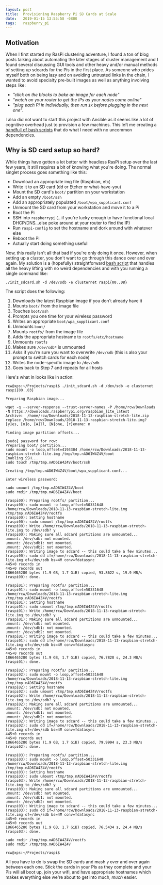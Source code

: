 ```yaml
---
layout: post
title:  Provisioning Raspberry Pi SD Cards at Scale
date:   2019-01-15 13:55:58 -0800
tags:   raspberry_pi
---
```

## Motivation

When I first started my RasPi clustering adventure, I found a ton of blog posts talking about automating the later stages of cluster management and I found several discussing GUI tools and other heavy and/or manual methods of setting up sdcards for the Pis in the first place.  As someone who prides myself both on being lazy and on avoiding untrusted links in the chain, I wanted to avoid specialty pre-built images as well as anything involving steps like:
* *"click on the blocks to bake an image for each node"*
* *"watch on your router to get the IPs as your nodes come online"*
* *"plug each Pi in individually, then run `$x` before plugging in the next one"*.

I also did not want to start this project with Ansible as it seems like a lot of cognitive overhead just to provision a few machines.  This left me creating a [handfull of bash scripts](https://github.com/cilynx/raspi) that do what I need with no uncommon dependencies.

## Why is SD card setup so hard?

While things have gotten a lot better with headless RasPi setup over the last few years, it still requires a bit of knowing what you're doing.  The normal singlet process goes something like this:
* Download an appropriate img file (Raspbian, etc)
* Write it to an SD card (dd or Etcher or what-have-you)
* Mount the SD card's `boot/` partition on your workstation
* Add an empty `/boot/ssh`
* Add an appropriately populated `/boot/wpa_supplicant.conf`
* Unmount the SD card from your workstation and move it to a Pi
* Boot the Pi
* SSH into `raspberrypi` (...if you're lucky enough to have functional local DHCP/DNS...else poke around at your router to find the IP)
* Run `raspi-config` to set the hostname and dork around with whatever else
* Reboot the Pi
* Actually start doing something useful

Now, this really isn't all that bad if you're only doing it once.  However, when setting up a cluster, you don't want to go through this dance over and over again.  My solution is a (hopefully) straightforward [bash script](https://github.com/cilynx/raspi/blob/master/init_sdcard.sh) that handles all the heavy lifting with no weird dependencies and with you running a single command like:
```
./init_sdcard.sh -d /dev/sdb -e clusternet raspi{00..08}
```
The script does the following:
1. Downloads the latest Raspbian image if you don't already have it
2. Mounts `boot/` from the image file
3. Touches `boot/ssh`
4. Prompts you one time for your wireless password
5. Writes an appropriate `boot/wpa_supplicant.conf`
6. Unmounts `boot/`
7. Mounts `rootfs/` from the image file
8. Adds the appropriate hostname to `rootfs/etc/hostname`
9. Unmounts `rootfs`
10. Makes sure `/dev/sdb*` is unmounted
11. Asks if you're sure you want to overwrite `/dev/sdb` (this is also your prompt to switch cards for each node)
12. Writes the node-specific image to `/dev/sdb`
13. Goes back to Step 7 and repeats for all hosts

Here's what in looks like in action:
```
rcw@xps:~/Projects/raspi$ ./init_sdcard.sh -d /dev/sdb -e clusternet raspi{00..03}

Preparing Raspbian image...

wget -q --server-response --trust-server-names -P /home/rcw/Downloads -N https://downloads.raspberrypi.org/raspbian_lite_latest
Archive:  /home/rcw/Downloads/2018-11-13-raspbian-stretch-lite.zip
replace /home/rcw/Downloads/2018-11-13-raspbian-stretch-lite.img? [y]es, [n]o, [A]ll, [N]one, [r]ename: n

Finding image partition offsets...

[sudo] password for rcw:
Preparing boot/ partition...
sudo mount -o loop,offset=4194304 /home/rcw/Downloads/2018-11-13-raspbian-stretch-lite.img /tmp/tmp.nAD6IW4Z4V/boot
Enabling SSH...
sudo touch /tmp/tmp.nAD6IW4Z4V/boot/ssh

Creating /tmp/tmp.nAD6IW4Z4V/boot/wpa_supplicant.conf...

Enter wireless password:

sudo umount /tmp/tmp.nAD6IW4Z4V/boot
sudo rmdir /tmp/tmp.nAD6IW4Z4V/boot

(raspi00): Preparing rootfs/ partition...
(raspi00): sudo mount -o loop,offset=50331648 /home/rcw/Downloads/2018-11-13-raspbian-stretch-lite.img /tmp/tmp.nAD6IW4Z4V/rootfs
(raspi00): Setting hostname
(raspi00): sudo umount /tmp/tmp.nAD6IW4Z4V/rootfs
(raspi00): Write /home/rcw/Downloads/2018-11-13-raspbian-stretch-lite.img to /dev/sdb? y
(raspi00): Making sure all sdcard partitions are unmounted...
umount: /dev/sdb: not mounted.
umount: /dev/sdb1: not mounted.
umount: /dev/sdb2: not mounted.
(raspi00): Writing image to sdcard -- this could take a few minutes...
(raspi00): sudo dd if=/home/rcw/Downloads/2018-11-13-raspbian-stretch-lite.img of=/dev/sdb bs=4M conv=fdatasync
445+0 records in
445+0 records out
1866465280 bytes (1.9 GB, 1.7 GiB) copied, 93.8622 s, 19.9 MB/s
(raspi00): done.

(raspi01): Preparing rootfs/ partition...
(raspi01): sudo mount -o loop,offset=50331648 /home/rcw/Downloads/2018-11-13-raspbian-stretch-lite.img /tmp/tmp.nAD6IW4Z4V/rootfs
(raspi01): Setting hostname
(raspi01): sudo umount /tmp/tmp.nAD6IW4Z4V/rootfs
(raspi01): Write /home/rcw/Downloads/2018-11-13-raspbian-stretch-lite.img to /dev/sdb? y
(raspi01): Making sure all sdcard partitions are unmounted...
umount: /dev/sdb: not mounted.
umount: /dev/sdb1: not mounted.
umount: /dev/sdb2: not mounted.
(raspi01): Writing image to sdcard -- this could take a few minutes...
(raspi01): sudo dd if=/home/rcw/Downloads/2018-11-13-raspbian-stretch-lite.img of=/dev/sdb bs=4M conv=fdatasync
445+0 records in
445+0 records out
1866465280 bytes (1.9 GB, 1.7 GiB) copied, 76.7828 s, 24.3 MB/s
(raspi01): done.

(raspi02): Preparing rootfs/ partition...
(raspi02): sudo mount -o loop,offset=50331648 /home/rcw/Downloads/2018-11-13-raspbian-stretch-lite.img /tmp/tmp.nAD6IW4Z4V/rootfs
(raspi02): Setting hostname
(raspi02): sudo umount /tmp/tmp.nAD6IW4Z4V/rootfs
(raspi02): Write /home/rcw/Downloads/2018-11-13-raspbian-stretch-lite.img to /dev/sdb? y
(raspi02): Making sure all sdcard partitions are unmounted...
umount: /dev/sdb: not mounted.
umount: /dev/sdb1: not mounted.
umount: /dev/sdb2: not mounted.
(raspi02): Writing image to sdcard -- this could take a few minutes...
(raspi02): sudo dd if=/home/rcw/Downloads/2018-11-13-raspbian-stretch-lite.img of=/dev/sdb bs=4M conv=fdatasync
445+0 records in
445+0 records out
1866465280 bytes (1.9 GB, 1.7 GiB) copied, 79.9994 s, 23.3 MB/s
(raspi02): done.

(raspi03): Preparing rootfs/ partition...
(raspi03): sudo mount -o loop,offset=50331648 /home/rcw/Downloads/2018-11-13-raspbian-stretch-lite.img /tmp/tmp.nAD6IW4Z4V/rootfs
(raspi03): Setting hostname
(raspi03): sudo umount /tmp/tmp.nAD6IW4Z4V/rootfs
(raspi03): Write /home/rcw/Downloads/2018-11-13-raspbian-stretch-lite.img to /dev/sdb? y
(raspi03): Making sure all sdcard partitions are unmounted...
umount: /dev/sdb: not mounted.
umount: /dev/sdb1: not mounted.
umount: /dev/sdb2: not mounted.
(raspi03): Writing image to sdcard -- this could take a few minutes...
(raspi03): sudo dd if=/home/rcw/Downloads/2018-11-13-raspbian-stretch-lite.img of=/dev/sdb bs=4M conv=fdatasync
445+0 records in
445+0 records out
1866465280 bytes (1.9 GB, 1.7 GiB) copied, 76.5434 s, 24.4 MB/s
(raspi03): done.

sudo rmdir /tmp/tmp.nAD6IW4Z4V/rootfs
sudo rmdir /tmp/tmp.nAD6IW4Z4V

rcw@xps:~/Projects/raspi$
```
All you have to do is swap the SD cards and mash `y` over and over again between each one.  Stick the cards in your Pis as they complete and your Pis will all boot up, join your wifi, and have appropriate hostnames which makes everything else we're about to get into much, *much* easier.
